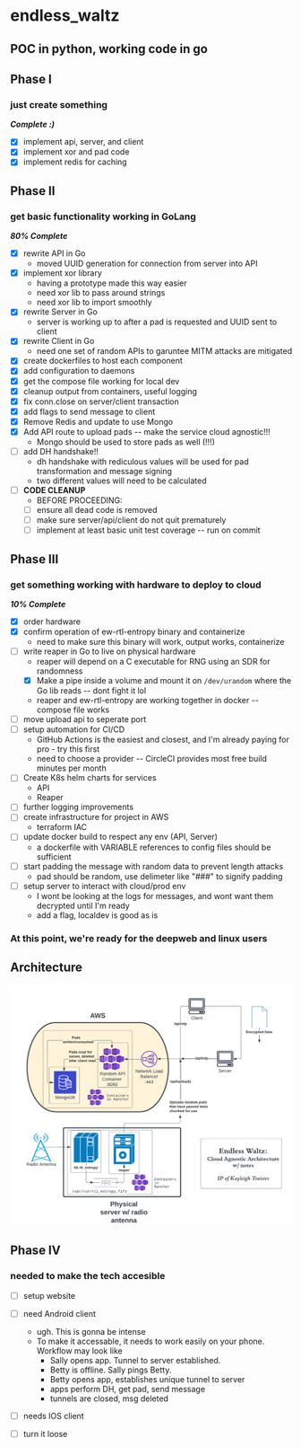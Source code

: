 # endless_waltz

POC in python, working code in go
----------------------------------

## Phase I
### just create something
***Complete :)***
- [x] implement api, server, and client
- [x] implement xor and pad code
- [x] implement redis for caching

## Phase II
### get basic functionality working in GoLang
***80% Complete***
- [x] rewrite API in Go
   - moved UUID generation for connection from server into API
- [x] implement xor library
   - having a prototype made this way easier
   - need xor lib to pass around strings
   - need xor lib to import smoothly
- [x] rewrite Server in Go
   - server is working up to after a pad is requested and UUID sent to client
- [x] rewrite Client in Go
   - need one set of random APIs to garuntee MITM attacks are mitigated
- [x] create dockerfiles to host each component
- [x] add configuration to daemons 
- [x] get the compose file working for local dev
- [x] cleanup output from containers, useful logging
- [x] fix conn.close on server/client transaction
- [x] add flags to send message to client
- [x] Remove Redis and update to use Mongo
- [x] Add API route to upload pads -- make the service cloud agnostic!!!
   - Mongo should be used to store pads as well (!!!)
- [ ] add DH handshake!!
   - dh handshake with rediculous values will be used for pad transformation and message signing
   - two different values will need to be calculated
- [ ] **CODE CLEANUP** 
   - BEFORE PROCEEDING:
   - [ ] ensure all dead code is removed
   - [ ] make sure server/api/client do not quit prematurely
   - [ ] implement at least basic unit test coverage -- run on commit

## Phase III
### get something working with hardware to deploy to cloud
***10% Complete***
- [x] order hardware
- [x] confirm operation of ew-rtl-entropy binary and containerize
   - need to make sure this binary will work, output works, containerize
- [ ] write reaper in Go to live on physical hardware
   - reaper will depend on a C executable for RNG using an SDR for randomness
   - [x] Make a pipe inside a volume and mount it on `/dev/urandom` where the Go lib reads -- dont fight it lol
   - reaper and ew-rtl-entropy are working together in docker -- compose file works
- [ ] move upload api to seperate port
- [ ] setup automation for CI/CD
   - GitHub Actions is the easiest and closest, and I'm already paying for pro - try this first
   - need to choose a provider -- CircleCI provides most free build minutes per month
- [ ] Create K8s helm charts for services
   - API
   - Reaper
- [ ] further logging improvements
- [ ] create infrastructure for project in AWS
   - terraform IAC
- [ ] update docker build to respect any env (API, Server)
   - a dockerfile with VARIABLE references to config files should be sufficient
- [ ] start padding the message with random data to prevent length attacks
   - pad should be random, use delimeter like "###" to signify padding
- [ ] setup server to interact with cloud/prod env
   - I wont be looking at the logs for messages, and wont want them decrypted until I'm ready
   - add a flag, localdev is good as is

### At this point, we're ready for the deepweb and linux users

## Architecture
![alt text](./EndlessWaltz.png)


## Phase IV
### needed to make the tech accesible
- [ ] setup website
- [ ] need Android client
   - ugh. This is gonna be intense
   - To make it accessable, it needs to work easily on your phone. Workflow may look like
     - Sally opens app. Tunnel to server established.
     - Betty is offline. Sally pings Betty.
     - Betty opens app, establishes unique tunnel to server
     - apps perform DH, get pad, send message
     - tunnels are closed, msg deleted
- [ ] needs IOS client
- [ ] turn it loose

